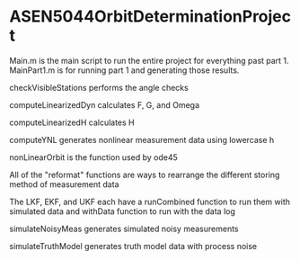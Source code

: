 # ASEN5044OrbitDeterminationProject

Main.m is the main script to run the entire project for everything past part 1. MainPart1.m is for running part 1 and generating those results.

checkVisibleStations performs the angle checks

computeLinearizedDyn calculates F, G, and Omega

computeLinearizedH calculates H

computeYNL generates nonlinear measurement data using lowercase h

nonLinearOrbit is the function used by ode45

All of the "reformat" functions are ways to rearrange the different storing method of measurement data

The LKF, EKF, and UKF each have a runCombined function to run them with simulated data and withData function to run with the data log

simulateNoisyMeas generates simulated noisy measurements

simulateTruthModel generates truth model data with process noise
